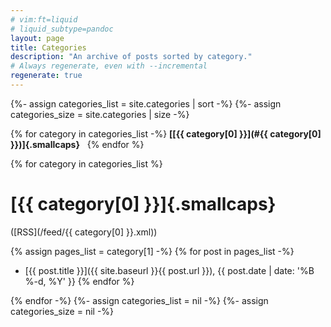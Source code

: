 ```yaml
---
# vim:ft=liquid
# liquid_subtype=pandoc
layout: page
title: Categories
description: "An archive of posts sorted by category."
# Always regenerate, even with --incremental
regenerate: true
---
```


{%- assign categories_list = site.categories | sort -%}
{%- assign categories_size = site.categories | size -%}

{% for category in categories_list -%}
**[[{{ category[0] }}](#{{ category[0] }})]{.smallcaps}**&nbsp;&nbsp;
{% endfor %}

{% for category in categories_list %}
# [{{ category[0] }}]{.smallcaps}

([RSS](/feed/{{ category[0] }}.xml))

{% assign pages_list = category[1] -%}
{% for post in pages_list -%}
- [{{ post.title }}]({{ site.baseurl }}{{ post.url }}), {{ post.date | date: '%B %-d, %Y' }}
{% endfor %}

{% endfor -%}
{%- assign categories_list = nil -%}
{%- assign categories_size = nil -%}
